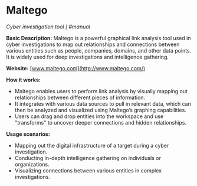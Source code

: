 # Maltego

*Cyber investigation tool | #manual*

**Basic Description:** Maltego is a powerful graphical link analysis tool used in cyber investigations to map out relationships and connections between various entities such as people, companies, domains, and other data points. It is widely used for deep investigations and intelligence gathering.

**Website:** [www.maltego.com](http://www.maltego.com/)

**How it works:**

- Maltego enables users to perform link analysis by visually mapping out relationships between different pieces of information.
- It integrates with various data sources to pull in relevant data, which can then be analyzed and visualized using Maltego’s graphing capabilities.
- Users can drag and drop entities into the workspace and use "transforms" to uncover deeper connections and hidden relationships.

**Usage scenarios:**

- Mapping out the digital infrastructure of a target during a cyber investigation.
- Conducting in-depth intelligence gathering on individuals or organizations.
- Visualizing connections between various entities in complex investigations.